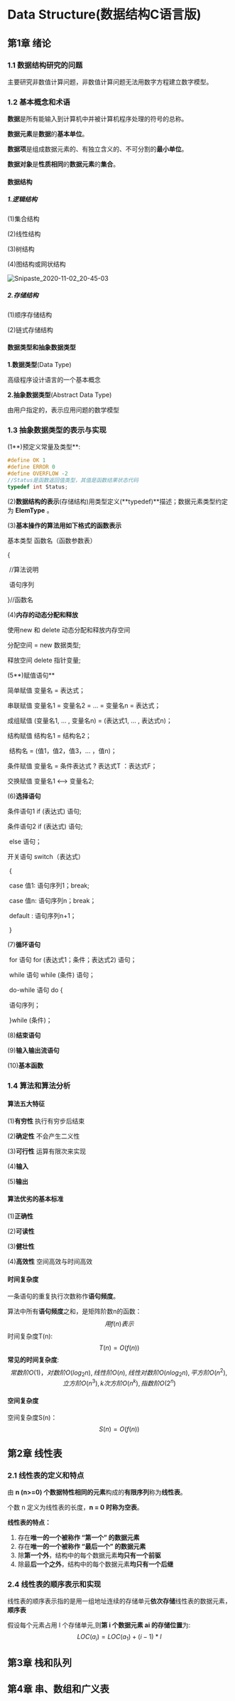 # Data Structure(数据结构C语言版)

## 第1章  绪论

### 1.1 数据结构研究的问题

主要研究非数值计算问题，非数值计算问题无法用数字方程建立数字模型。

### 1.2  基本概念和术语

**数据**是所有能输入到计算机中并被计算机程序处理的符号的总称。

**数据元素**是**数据**的**基本单位**。

**数据项**是组成数据元素的、有独立含义的、不可分割的**最小单位**。

**数据对象**是**性质相同**的**数据元素**的**集合**。

#### 数据结构

##### **1.逻辑结构**

(1)集合结构

(2)线性结构

(3)树结构

(4)图结构或网状结构

![Snipaste_2020-11-02_20-45-03](S:\Desktop\图片\Snipaste_2020-11-02_20-45-03.png)

##### **2.存储结构**

(1)顺序存储结构

(2)链式存储结构

#### 数据类型和抽象数据类型

**1.数据类型**(Data Type) 

高级程序设计语言的一个基本概念

**2.抽象数据类型**(Abstract Data Type)

由用户指定的，表示应用问题的数学模型

### 1.3  抽象数据类型的表示与实现

(1**)预定义常量及类型**:

```c++
#define OK 1
#define ERROR 0
#define OVERFLOW -2
//Status是函数返回值类型，其值是函数结果状态代码
typedef int Status;
```

(2)**数据结构的表示**(存储结构)用类型定义(**typedef)**描述；数据元素类型约定为 **ElemType** 。

(3)**基本操作的算法用如下格式的函数表示**

基本类型 函数名（函数参数表）

{

​	//算法说明

​	语句序列

}//函数名

(4)**内存的动态分配和释放**

使用new 和 delete 动态分配和释放内存空间

分配空间 = new 数据类型;

释放空间 delete 指针变量;

(5**)赋值语句** 

简单赋值  变量名 = 表达式；

串联赋值  变量名1 = 变量名2 = ...  = 变量名n = 表达式；

成组赋值  (变量名1, ... , 变量名n) = (表达式1, ... , 表达式n)；

结构赋值  结构名1 = 结构名2；

​				结构名  = (值1，值2，值3，... ，值n)；

条件赋值  变量名 = 条件表达式 ? 表达式T ：表达式F；

交换赋值  变量名1 <--> 变量名2;

(6)**选择语句**

条件语句1  if (表达式)  语句;

条件语句2  if (表达式)  语句;

​					else  语句；

开关语句  switch（表达式）

​				{

​					case 值1: 语句序列1；break;

​					case 值n: 语句序列n；break；

​					default :  语句序列n+1；

​				}

(7)**循环语句**

​	for 语句				for (表达式1；条件；表达式2)  语句；

​	while 语句			while  (条件)  语句；

​	do-while 语句	  do  {

​										语句序列；

​									}while (条件)；

(8)**结束语句**

(9)**输入输出流语句**

(10)**基本函数**

### 1.4  算法和算法分析

#### 算法五大特征

(1)**有穷性**  执行有穷步后结束

(2)**确定性**  不会产生二义性

(3)**可行性**  运算有限次来实现

(4)**输入**

(5)**输出**

#### 算法优劣的基本标准

(1)**正确性**

(2)**可读性**

(3)**健壮性**

(4)**高效性**  空间高效与时间高效

#### 时间复杂度

一条语句的重复执行次数称作**语句频度**。

算法中所有**语句频度**之和，是矩阵阶数n的函数：
$$
用f(n)表示
$$
时间复杂度T(n):
$$
T(n)=O(f(n))
$$
**常见的时间复杂度**:
$$
常数阶O(1)，对数阶O(log_2n),线性阶O(n),线性对数阶O(nlog_2n),平方阶O(n^2),立方阶O(n^3),k次方阶O(n^k),指数阶O(2^n)
$$

#### 空间复杂度

空间复杂度S(n)：
$$
S(n)=O(f(n))
$$

## 第2章  线性表

### 2.1 线性表的定义和特点

由 **n (n>=0) 个数据特性相同的元素**构成的**有限序列**称为**线性表**。

个数 n 定义为线性表的长度，**n = 0 时称为空表**。

**线性表的特点：**

1. 存在**唯一的一个被称作 “第一个” 的数据元素**
2. 存在**唯一的一个被称作 “最后一个” 的数据元素**
3. 除**第一个外**，结构中的每个数据元素**均只有一个前驱**
4. 除最**后一个之外**，结构中的每个数据元素**均只有一个后继**

### 2.4 线性表的顺序表示和实现

线性表的顺序表示指的是用一组地址连续的存储单元**依次存储**线性表的数据元素，**顺序表**

假设每个元素占用 l 个存储单元,则**第 i 个数据元素 ai 的存储位置**为:
$$
LOC(a_i) = LOC(a_1)+(i-1)*l
$$



## 第3章  栈和队列

## 第4章  串、数组和广义表